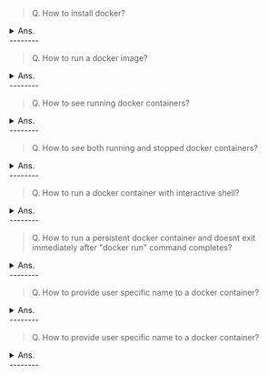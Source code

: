 > Q. How to install docker?
<details><summary>Ans.</summary>
<p>
  <a href="https://docs.aws.amazon.com/AmazonECS/latest/developerguide/docker-basics.html">AWS Doc</a>

```
###########################################
# AWS EC2
###########################################
# Uninstall any older version of dockers:

$ sudo yum remove docker \
                  docker-client \
                  docker-client-latest \
                  docker-common \
                  docker-latest \
                  docker-latest-logrotate \
                  docker-logrotate \
                  docker-engine
$ sudo yum update -y
$ sudo amazon-linux-extras install docker
$ sudo service docker start
$ sudo usermod -a -G docker ec2-user
$ docker info

###########################################
# Ubuntu 20.4
###########################################
$ sudo apt update -y
$ sudo apt install apt-transport-https \
                   ca-certificates \
                   curl \
                   gnupg-agent \
                   software-properties-common
# Add the gpg key
$ curl -fsSL https://download.docker.com/linux/ubuntu/gpg | sudo apt-key add -
# Verify the key
$ sudo apt-key fingerprint 0EBFCD88
# add the docker repository
$ sudo add-apt-repository "deb [arch=amd64] https://download.docker.com/linux/ubuntu $(lsb_release -cs) stable"
# update
$ sudo apt-get update
# Install the three docker packages
$ sudo apt install docker-ce docker-ce-cli containerd.io
# Add ubuntu user to docker group to be able to run docker
$ sudo usermod ubuntu -aG docker
```
</p>
</details>
--------

> Q. How to run a docker image?
<details><summary>Ans.</summary>
<p>  

```
$ docker run <image-name>
  
#Steps involved to run a docker image:
 1. The Docker client contacted the Docker daemon.
 2. The Docker daemon pulled the "image-name" image from the Docker Hub, if not present in local.
    (amd64)
 3. The Docker daemon created a new container from that image which runs the
    executable.
 4. The Docker daemon streams any outputs to the Docker client, which can be seen on terminal.
```
</p>
</details>
--------

> Q. How to see running docker containers?
<details><summary>Ans.</summary>
<p>  
  
```
#https://docs.docker.com/engine/reference/commandline/container_ls/
$ docker container ls
OR
$ docker ps
```
</p>
</details>
--------

> Q. How to see both running and stopped docker containers?
<details><summary>Ans.</summary>
<p>  
  
```
#https://docs.docker.com/engine/reference/commandline/container_ls/
$ docker container ls -a
OR
$ docker ps -a
```
</p>
</details>
--------

> Q. How to run a docker container with interactive shell?
<details><summary>Ans.</summary>
<p>  
  
```
#without a terminal or tty
$ docker run -i alpine

#with a terminal or tty
$ docker run -it alpine
```
</p>
</details>
--------

> Q. How to run a persistent docker container
and doesnt exit immediately after "docker run" command completes?
<details><summary>Ans.</summary>
<p>  
  
```
#By using a daemon/detached flag
$ docker run -dt alpine

#This will generate a hash which can be used to track the cotainer
```
</p>
</details>
--------

> Q. How to provide user specific name to a  docker container?
<details><summary>Ans.</summary>
<p>  
  
```
#By using --name flag
$ docker run -dt --name myContainer alpine

#This will generate a hash which can be used to track the cotainer
#CONTAINER ID   IMAGE         COMMAND     CREATED          STATUS                      PORTS     NAMES
#ac932f7e2efb   alpine        "/bin/sh"   6 minutes ago    Up 6 minutes                          lucid_greider
```
</p>
</details>
--------

> Q. How to provide user specific name to a docker container?
<details><summary>Ans.</summary>
<p>  
  
```
#By using a --name flag
$ docker run -dt --name myContainer alpine

#This will generate a hash which can be used to track the cotainer
#CONTAINER ID   IMAGE         COMMAND     CREATED          STATUS                      PORTS     NAMES
#83c822b310b2   alpine        "/bin/sh"   3 seconds ago    Up 3 seconds                          myContainer

```
</p>
</details>
--------
